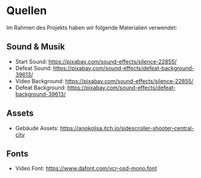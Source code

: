 # Quellen
Im Rahmen des Projekts haben wir folgende Materialien verwendet:

## Sound & Musik
- Start Sound: https://pixabay.com/sound-effects/silence-22855/
- Defeat Sound: https://pixabay.com/sound-effects/defeat-background-39613/
- Video Background: https://pixabay.com/sound-effects/silence-22855/
- Defeat Background: https://pixabay.com/sound-effects/defeat-background-39613/


## Assets
- Gebäude Assets: https://anokolisa.itch.io/sidescroller-shooter-central-city


## Fonts
- Video Font: https://www.dafont.com/vcr-osd-mono.font
